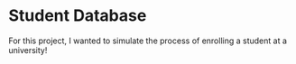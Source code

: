 # Student Database

For this project, I wanted to simulate the process of enrolling a student at a university!
